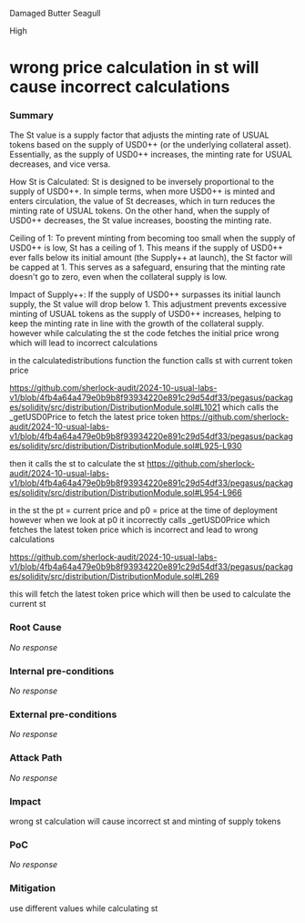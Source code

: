 Damaged Butter Seagull

High

# wrong price calculation in st will cause incorrect calculations

### Summary

The St value is a supply factor that adjusts the minting rate of USUAL tokens based on the supply of USD0++ (or the underlying collateral asset). Essentially, as the supply of USD0++ increases, the minting rate for USUAL decreases, and vice versa.

How St is Calculated:
St is designed to be inversely proportional to the supply of USD0++. In simple terms, when more USD0++ is minted and enters circulation, the value of St decreases, which in turn reduces the minting rate of USUAL tokens. On the other hand, when the supply of USD0++ decreases, the St value increases, boosting the minting rate.

Ceiling of 1:
To prevent minting from becoming too small when the supply of USD0++ is low, St has a ceiling of 1. This means if the supply of USD0++ ever falls below its initial amount (the Supply++ at launch), the St factor will be capped at 1. This serves as a safeguard, ensuring that the minting rate doesn't go to zero, even when the collateral supply is low.

Impact of Supply++:
If the supply of USD0++ surpasses its initial launch supply, the St value will drop below 1. This adjustment prevents excessive minting of USUAL tokens as the supply of USD0++ increases, helping to keep the minting rate in line with the growth of the collateral supply.
however while calculating the st the code fetches the initial price wrong which will lead to incorrect calculations

in the calculatedistributions function the function calls st with current token price

https://github.com/sherlock-audit/2024-10-usual-labs-v1/blob/4fb4a64a479e0b9b8f93934220e891c29d54df33/pegasus/packages/solidity/src/distribution/DistributionModule.sol#L1021
which calls the _getUSD0Price to fetch the latest price token
https://github.com/sherlock-audit/2024-10-usual-labs-v1/blob/4fb4a64a479e0b9b8f93934220e891c29d54df33/pegasus/packages/solidity/src/distribution/DistributionModule.sol#L925-L930


then it calls the st to calculate the st
https://github.com/sherlock-audit/2024-10-usual-labs-v1/blob/4fb4a64a479e0b9b8f93934220e891c29d54df33/pegasus/packages/solidity/src/distribution/DistributionModule.sol#L954-L966

in the st the pt = current price
and p0 = price at the time of deployment
however when we look at p0 it incorrectly calls _getUSD0Price which fetches the latest token price which is incorrect and lead to wrong calculations

https://github.com/sherlock-audit/2024-10-usual-labs-v1/blob/4fb4a64a479e0b9b8f93934220e891c29d54df33/pegasus/packages/solidity/src/distribution/DistributionModule.sol#L269

this will fetch the latest token price which will then be used to calculate the current st


### Root Cause

_No response_

### Internal pre-conditions

_No response_

### External pre-conditions

_No response_

### Attack Path

_No response_

### Impact

wrong st calculation will cause incorrect st and minting of supply tokens

### PoC

_No response_

### Mitigation

use different values while calculating st